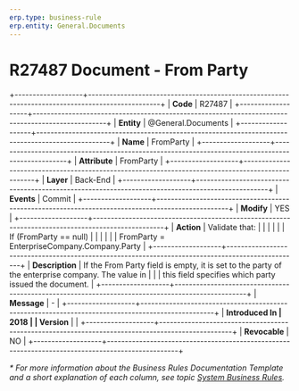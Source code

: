 ```yaml
---
erp.type: business-rule
erp.entity: General.Documents
---
```


# R27487 Document - From Party
+-------------------+--------------------------------------------------------------------------------------------------+
| **Code**          | R27487                                                                                           |
+-------------------+--------------------------------------------------------------------------------------------------+
| **Entity**        | @General.Documents                                                                               |
+-------------------+--------------------------------------------------------------------------------------------------+
| **Name**          | FromParty                                                                                        |
+-------------------+--------------------------------------------------------------------------------------------------+
| **Attribute**     | FromParty                                                                                        |
+-------------------+--------------------------------------------------------------------------------------------------+
| **Layer**         | Back-End                                                                                         |
+-------------------+--------------------------------------------------------------------------------------------------+
| **Events**        | Commit                                                                                           |
+-------------------+--------------------------------------------------------------------------------------------------+
| **Modify**        | YES                                                                                              |
+-------------------+--------------------------------------------------------------------------------------------------+
| **Action**        | Validate that:                                                                                   |
|                   |                                                                                                  |
|                   | If (FromParty == null)                                                                           |
|                   |                                                                                                  |
|                   | FromParty = EnterpriseCompany.Company.Party                                                      |
+-------------------+--------------------------------------------------------------------------------------------------+
| **Description**   | If the From Party field is empty, it is set to the party of the enterprise company. The value in |
|                   | this field specifies which party issued the document.                                            |
+-------------------+--------------------------------------------------------------------------------------------------+
| **Message**       | \-                                                                                               |
+-------------------+--------------------------------------------------------------------------------------------------+
| **Introduced In   | 2018                                                                                             |
| Version**         |                                                                                                  |
+-------------------+--------------------------------------------------------------------------------------------------+
| **Revocable**     | NO                                                                                               |
+-------------------+--------------------------------------------------------------------------------------------------+

*\* For more information about the Business Rules Documentation Template and a short explanation of each column, see
topic [System Business Rules](../templates/template-description-system-business-rules.md).*

